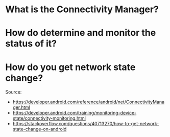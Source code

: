# What is the Connectivity Manager?

# How do determine and monitor the status of it?

# How do you get network state change?



Source:
- https://developer.android.com/reference/android/net/ConnectivityManager.html
- https://developer.android.com/training/monitoring-device-state/connectivity-monitoring.html
- https://stackoverflow.com/questions/40713270/how-to-get-network-state-change-on-android
